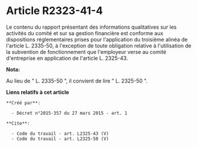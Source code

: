 # Article R2323-41-4

Le contenu du rapport présentant des informations qualitatives sur les activités du comité et sur sa gestion financière est
conforme aux dispositions réglementaires prises pour l'application du troisième alinéa de l'article L. 2335-50, à l'exception
de toute obligation relative à l'utilisation de la subvention de fonctionnement que l'employeur verse au comité d'entreprise
en application de l'article L. 2325-43.

**Nota:**

Au lieu de " L. 2335-50 ", il convient de lire " L. 2325-50 ".

**Liens relatifs à cet article**

	**Créé par**:

	  - Décret n°2015-357 du 27 mars 2015 - art. 1

	**Cite**:

	  - Code du travail - art. L2325-43 (V)
	  - Code du travail - art. L2325-50 (V)
